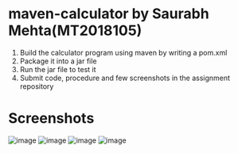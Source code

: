 # maven-calculator by Saurabh Mehta(MT2018105)

1. Build the calculator program using maven by writing a pom.xml
2. Package it into a jar file
3. Run the jar file to test it
5. Submit code, procedure and few screenshots in the assignment repository

# Screenshots

![image](https://user-images.githubusercontent.com/25860672/52365004-75a39480-2a6c-11e9-88b6-34821ca8cb80.png)
![image](https://user-images.githubusercontent.com/25860672/52365013-7ccaa280-2a6c-11e9-9965-6d1b7e316409.png)
![image](https://user-images.githubusercontent.com/25860672/52365030-82c08380-2a6c-11e9-86ef-dc9f90c648ac.png)
![image](https://user-images.githubusercontent.com/25860672/52365034-8522dd80-2a6c-11e9-8d56-b8266010d9ff.png)
